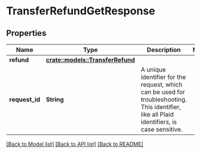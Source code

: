 # TransferRefundGetResponse

## Properties

Name | Type | Description | Notes
------------ | ------------- | ------------- | -------------
**refund** | [**crate::models::TransferRefund**](TransferRefund.md) |  | 
**request_id** | **String** | A unique identifier for the request, which can be used for troubleshooting. This identifier, like all Plaid identifiers, is case sensitive. | 

[[Back to Model list]](../README.md#documentation-for-models) [[Back to API list]](../README.md#documentation-for-api-endpoints) [[Back to README]](../README.md)


